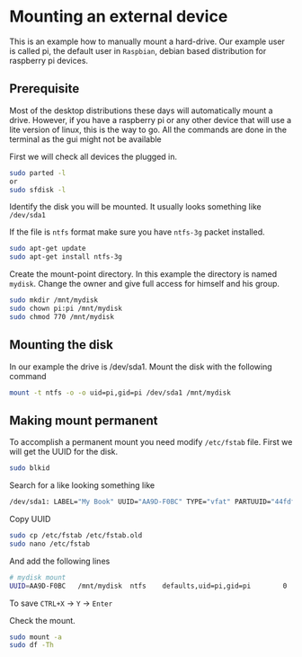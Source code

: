 # Mounting an external device

This is an example how to manually mount a hard-drive.
Our example user is called pi, the default user in `Raspbian`, debian based distribution for raspberry pi devices.

## Prerequisite

Most of the desktop distributions these days will automatically mount a drive.
However, if you have a raspberry pi or any other device that will use a lite version of linux, this is the way to go. All the commands are done in the terminal as the gui might not be available

First we will check all devices the plugged in.

```bash
sudo parted -l
or
sudo sfdisk -l
```

Identify the disk you will be mounted.
It usually looks something like `/dev/sda1`

If the file is `ntfs` format make sure you have `ntfs-3g` packet installed.

```bash
sudo apt-get update
sudo apt-get install ntfs-3g
```

Create the mount-point directory. In this example the directory is named `mydisk`.
Change the owner and give full access for himself and his group.

```bash
sudo mkdir /mnt/mydisk
sudo chown pi:pi /mnt/mydisk
sudo chmod 770 /mnt/mydisk
```

## Mounting the disk

In our example the drive is /dev/sda1.
Mount the disk with the following command

```bash
mount -t ntfs -o -o uid=pi,gid=pi /dev/sda1 /mnt/mydisk
```

## Making mount permanent

To accomplish a permanent mount you need modify `/etc/fstab` file.
First we will get the UUID for the disk.

```bash
sudo blkid
```

Search for a like looking something like

```bash
/dev/sda1: LABEL="My Book" UUID="AA9D-F0BC" TYPE="vfat" PARTUUID="44fdfe06-01"
```

Copy UUID

```bash
sudo cp /etc/fstab /etc/fstab.old
sudo nano /etc/fstab
```

And add the following lines

```bash
# mydisk mount
UUID=AA9D-F0BC   /mnt/mydisk  ntfs    defaults,uid=pi,gid=pi        0       2
```

To save `CTRL+X` -> `Y` -> `Enter`

Check the mount.

```bash
sudo mount -a
sudo df -Th
```
